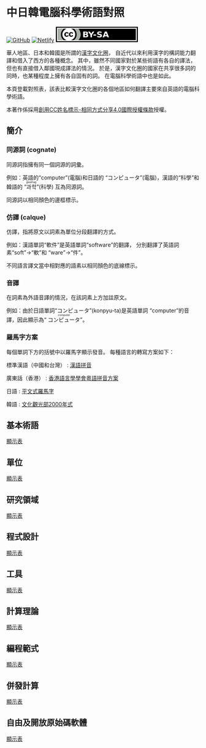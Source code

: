 中日韓電腦科學術語對照
======================

[![GitHub](https://img.shields.io/github/stars/dahlia/cjk-compsci-terms?style=social)][GitHub]
[![Netlify](https://api.netlify.com/api/v1/badges/2ae1a16c-e345-4863-90c0-080e520855a5/deploy-status)][Netlify]
[![創用CC授權條款](cc-by-sa.svg)][CC BY-SA 4.0]

華人地區、日本和韓國是所謂的[漢字文化圈]，
自近代以來利用漢字的構詞能力翻譯和借入了西方的各種概念。
其中，雖然不同國家對於某些術語有各自的譯法，但也有直接借入鄰國現成譯法的情況。
於是，漢字文化圈的國家在共享很多詞的同時，也某種程度上擁有各自固有的詞。
在電腦科學術語中也是如此。

本頁登載對照表，該表比較漢字文化圈的各個地區如何翻譯主要來自英語的電腦科學術語。

本著作係採用[創用CC姓名標示-相同方式分享4.0國際授權條款][CC BY-SA 4.0]授權。

[漢字文化圈]: https://zh.wikipedia.org/wiki/%E6%BC%A2%E5%AD%97%E6%96%87%E5%8C%96%E5%9C%88
[GitHub]: https://github.com/dahlia/cjk-compsci-terms
[Netlify]: https://app.netlify.com/sites/cjk-compsci-terms/deploys
[CC BY-SA 4.0]: https://creativecommons.org/licenses/by-sa/4.0/


<!-- TOC: 目錄 -->


簡介
----

### 同源詞 <span lang="en">(cognate)</span>

同源詞指擁有同一個詞源的詞彙。

例如：英語的<q lang="en">computer</q>(電腦)和日語的
<q lang="ja">コンピュータ</q>(電腦)，漢語的<q>科學</q>和韓語的
<q lang="ko"><ruby>과<rt>gwa</rt>학<rt>hag</rt></ruby></q>(科學)
互為同源詞。

同源詞以相同顏色的邊框標示。

### 仿譯 <span lang="fr">(calque)</span>

仿譯，指將原文以詞素為單位分段翻譯的方式。

例如：漢語單詞<q>軟件</q>是英語單詞<q lang="en">software</q>的翻譯，
分別翻譯了英語詞素<q lang="en">soft</q>→<q>軟</q>和
<q lang="en">ware</q>→<q>件</q>。

不同語言譯文當中相對應的語素以相同顏色的底線標示。

### 音譯

在詞素為外語音譯的情況，在該詞素上方加註原文。

例如：由於日語單詞<q lang="ja">コンピュータ</q>(konpyu-ta)是英語單詞
<q lang="en">computer</q>的音譯，因此顯示為<q lang="ja">
<ruby>コンピュータ<rt lang="en">computer</rt></ruby></q>。

### 羅馬字方案

每個單詞下方的括號中以羅馬字顯示發音。 每種語言的轉寫方案如下：

標準漢語（中國和台灣）
:   [漢語拼音]

廣東話（香港）
:   [香港語言學學會粵語拼音方案][粵拼]

日語
:   [平文式羅馬字]

韓語
:   [文化觀光部2000年式]

[漢語拼音]: https://zh.wikipedia.org/wiki/%E6%B1%89%E8%AF%AD%E6%8B%BC%E9%9F%B3
[粵拼]: https://zh.wikipedia.org/wiki/%E9%A6%99%E6%B8%AF%E8%AA%9E%E8%A8%80%E5%AD%B8%E5%AD%B8%E6%9C%83%E7%B2%B5%E8%AA%9E%E6%8B%BC%E9%9F%B3%E6%96%B9%E6%A1%88
[平文式羅馬字]: https://zh.wikipedia.org/wiki/%E5%B9%B3%E6%96%87%E5%BC%8F%E7%BD%97%E9%A9%AC%E5%AD%97
[文化觀光部2000年式]: https://zh.wikipedia.org/wiki/%E6%96%87%E5%8C%96%E8%A7%82%E5%85%89%E9%83%A82000%E5%B9%B4%E5%BC%8F


基本術語
--------

[顯示表](tables/basic.yaml)


單位
----

[顯示表](tables/units.yaml)


研究領域
--------

[顯示表](tables/studies.yaml)


程式設計
--------

[顯示表](tables/programming.yaml)


工具
----

[顯示表](tables/tools.yaml)


計算理論
--------

[顯示表](tables/theory-comp.yaml)


編程範式
--------

[顯示表](tables/paradigms.yaml)


併發計算
--------

[顯示表](tables/concurrency.yaml)


自由及開放原始碼軟體
--------------------

[顯示表](tables/foss.yaml)
